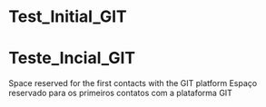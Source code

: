 # Test_Initial_GIT
# Teste_Incial_GIT
Space reserved for the first contacts with the GIT platform
Espaço reservado para os primeiros contatos com a plataforma GIT
